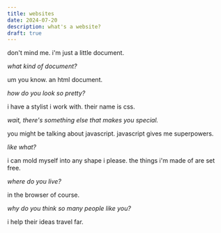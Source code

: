 ```yaml
---
title: websites
date: 2024-07-20
description: what's a website? 
draft: true
---
```


don't mind me. i'm just a little document.

*what kind of document?*

um you know. an html document.

*how do you look so pretty?*

i have a stylist i work with. their name is css.

*wait, there's something else that makes you special.*

you might be talking about javascript. javascript gives me superpowers.

*like what?*

i can mold myself into any shape i please. the things i'm made of are set free.

*where do you live?*

in the browser of course.

*why do you think so many people like you?*

i help their ideas travel far.

